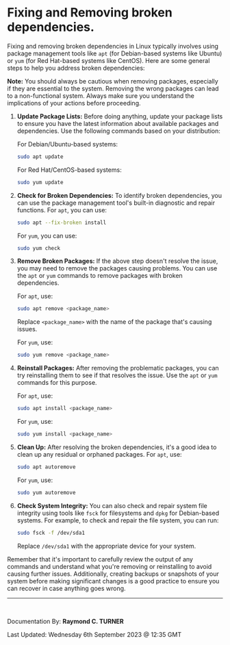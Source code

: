 # Fixing and Removing broken dependencies.

Fixing and removing broken dependencies in Linux typically involves using package management tools like `apt` (for Debian-based systems like Ubuntu) or `yum` (for Red Hat-based systems like CentOS). Here are some general steps to help you address broken dependencies:

**Note:** You should always be cautious when removing packages, especially if they are essential to the system. Removing the wrong packages can lead to a non-functional system. Always make sure you understand the implications of your actions before proceeding.

1. **Update Package Lists:** Before doing anything, update your package lists to ensure you have the latest information about available packages and dependencies. Use the following commands based on your distribution:

   For Debian/Ubuntu-based systems:
   ```bash
   sudo apt update
   ```

   For Red Hat/CentOS-based systems:
   ```bash
   sudo yum update
   ```

2. **Check for Broken Dependencies:** To identify broken dependencies, you can use the package management tool's built-in diagnostic and repair functions. For `apt`, you can use:

   ```bash
   sudo apt --fix-broken install
   ```

   For `yum`, you can use:

   ```bash
   sudo yum check
   ```

3. **Remove Broken Packages:** If the above step doesn't resolve the issue, you may need to remove the packages causing problems. You can use the `apt` or `yum` commands to remove packages with broken dependencies.

   For `apt`, use:

   ```bash
   sudo apt remove <package_name>
   ```

   Replace `<package_name>` with the name of the package that's causing issues.

   For `yum`, use:

   ```bash
   sudo yum remove <package_name>
   ```

4. **Reinstall Packages:** After removing the problematic packages, you can try reinstalling them to see if that resolves the issue. Use the `apt` or `yum` commands for this purpose.

   For `apt`, use:

   ```bash
   sudo apt install <package_name>
   ```

   For `yum`, use:

   ```bash
   sudo yum install <package_name>
   ```

5. **Clean Up:** After resolving the broken dependencies, it's a good idea to clean up any residual or orphaned packages. For `apt`, use:

   ```bash
   sudo apt autoremove
   ```

   For `yum`, use:

   ```bash
   sudo yum autoremove
   ```

6. **Check System Integrity:** You can also check and repair system file integrity using tools like `fsck` for filesystems and `dpkg` for Debian-based systems. For example, to check and repair the file system, you can run:

   ```bash
   sudo fsck -f /dev/sda1
   ```

   Replace `/dev/sda1` with the appropriate device for your system.

Remember that it's important to carefully review the output of any commands and understand what you're removing or reinstalling to avoid causing further issues. Additionally, creating backups or snapshots of your system before making significant changes is a good practice to ensure you can recover in case anything goes wrong.


---

</br>

Documentation By: **Raymond C. TURNER**

Last Updated: Wednesday 6th September 2023 @ 12:35 GMT